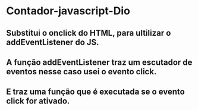# Contador-javascript-Dio
## Substitui o onclick do HTML, para ultilizar o addEventListener do JS.
## A função addEventListener traz um escutador de eventos nesse caso usei o evento click.
## E traz uma função que é executada se o evento click for ativado.
